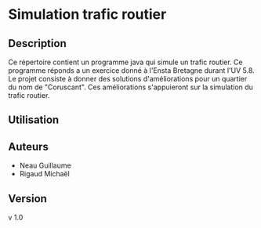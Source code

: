 # Simulation trafic routier

## Description

Ce répertoire contient un programme java qui simule un trafic routier. Ce
programme réponds a un exercice donné à l'Ensta Bretagne durant l'UV 5.8. Le
projet consiste à donner des solutions d'améliorations pour un quartier du nom de
"Coruscant". Ces améliorations s'appuieront sur la simulation du trafic routier.

## Utilisation


## Auteurs
- Neau Guillaume
- Rigaud Michaël

## Version
v 1.0
